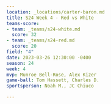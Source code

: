 ```yaml
---
location: _locations/carter-baron.md
title: S24 Week 4 - Red vs White
teams-score:
- team: _teams/s24-white.md
  score: 32
- team: _teams/s24-red.md
  score: 20
field: "4"
date: 2023-03-26 12:30:00 -0400
season: 24
week: 4
mvp: Munroe Bell-Rose, Alex Kizer
game-ball: Tom Hassett, Charles D.
sportsperson: Noah M., JC Chiuco

---
```

